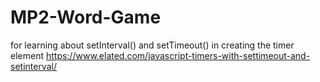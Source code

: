 # MP2-Word-Game

for learning about setInterval() and setTimeout() in creating the timer element
https://www.elated.com/javascript-timers-with-settimeout-and-setinterval/